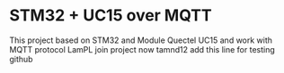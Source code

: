 # STM32 + UC15 over MQTT
This project based on STM32 and Module Quectel UC15 and work with MQTT protocol
LamPL join project now
tamnd12 add this line for testing github

